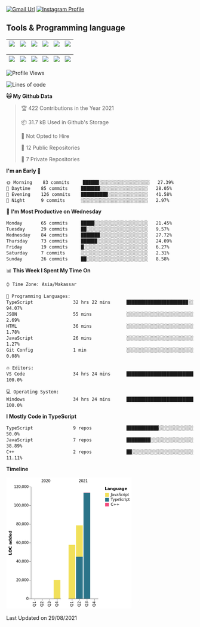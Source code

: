 [![Gmail Url](https://img.shields.io/twitter/url?label=aaulia.raahman@gmail.com&logo=gmail&style=social&url=http%3A%2F%2Fmailto%3Acontact.aaulia.raahman@gmail.com)](mailto:aaulia.raahman@gmail.com) [![Instagram Profile](https://img.shields.io/twitter/url?label=auliyrhman&logo=instagram&style=social&url=https://www.instagram.com/auliyrhman/)](https://www.instagram.com/auliyrhman)

## Tools & Programming language

| [<img src="https://upload.wikimedia.org/wikipedia/commons/4/4c/Typescript_logo_2020.svg" width="50">]() | [<img src="https://cdn.svgporn.com/logos/javascript.svg" width="50">]() | [<img src="https://cdn.svgporn.com/logos/mysql.svg" width="50">]() | <img src="https://cdn.svgporn.com/logos/firebase.svg" width="50"/> | <img src="https://cdn.svgporn.com/logos/mongodb.svg" width="50"/> | <img src="https://cdn.worldvectorlogo.com/logos/c.svg" width="50"/> |
| ------------------------------------------------------------------------------------------------------- | ----------------------------------------------------------------------- | --------------------------------------------------------------------------------------------- | ------------------------------------------------------------------ | ----------------------------------------------------------- | ------------------------------------------------------------------ |

| [<img src="https://www.svgrepo.com/show/306460/nestjs.svg" width="50">]() | [<img src="https://camo.githubusercontent.com/8ac3f7b51de4853384673841868d1c6eb9de77c3b44a891dc53ff9ec27457d3f/68747470733a2f2f636e63662d6272616e64696e672e6e65746c6966792e6170702f696d672f70726f6a656374732f677270632f686f72697a6f6e74616c2f636f6c6f722f677270632d686f72697a6f6e74616c2d636f6c6f722e737667" width="50">]() | [<img src="https://upload.wikimedia.org/wikipedia/commons/8/8e/Nextjs-logo.svg" width="50">]() | [<img src="https://upload.wikimedia.org/wikipedia/commons/a/a7/React-icon.svg" width="50">]() |  [<img src="https://upload.wikimedia.org/wikipedia/commons/d/d9/Node.js_logo.svg" width="50">]() | [<img src="https://cdn.svgporn.com/logos/express.svg" width="50">]() |
| ---------------------------------------------------------------------------------------------- | --------------------------------------------------------------------------------------------------------------------------------------------------------------------------------------------------------------------------------------------------------------------------------------------------------------------------- | ------------------------------------------------------------------------- | ------------------------------------------------------------------- | ------------------------------------------------------------------- | ------------------------------------------------------------------- |


<!--
**aulyarahman/aulyarahman** is a ✨ _special_ ✨ repository because its `README.md` (this file) appears on your GitHub profile.

Here are some ideas to get you started:

- 🔭 I’m currently working on ...
- 🌱 I’m currently learning ...
- 👯 I’m looking to collaborate on ...
- 🤔 I’m looking for help with ...
- 💬 Ask me about ...
- 📫 How to reach me: ...
- 😄 Pronouns: ...
- ⚡ Fun fact: ...
-->

<!--START_SECTION:waka-->
![Profile Views](http://img.shields.io/badge/Profile%20Views-0-blue)

![Lines of code](https://img.shields.io/badge/From%20Hello%20World%20I%27ve%20Written-270016%20lines%20of%20code-blue)

**🐱 My Github Data** 

> 🏆 422 Contributions in the Year 2021
 > 
> 📦 31.7 kB Used in Github's Storage 
 > 
> 🚫 Not Opted to Hire
 > 
> 📜 12 Public Repositories 
 > 
> 🔑 7 Private Repositories  
 > 
**I'm an Early 🐤** 

```text
🌞 Morning    83 commits     ██████░░░░░░░░░░░░░░░░░░░   27.39% 
🌆 Daytime    85 commits     ███████░░░░░░░░░░░░░░░░░░   28.05% 
🌃 Evening    126 commits    ██████████░░░░░░░░░░░░░░░   41.58% 
🌙 Night      9 commits      ░░░░░░░░░░░░░░░░░░░░░░░░░   2.97%

```
📅 **I'm Most Productive on Wednesday** 

```text
Monday       65 commits     █████░░░░░░░░░░░░░░░░░░░░   21.45% 
Tuesday      29 commits     ██░░░░░░░░░░░░░░░░░░░░░░░   9.57% 
Wednesday    84 commits     ███████░░░░░░░░░░░░░░░░░░   27.72% 
Thursday     73 commits     ██████░░░░░░░░░░░░░░░░░░░   24.09% 
Friday       19 commits     █░░░░░░░░░░░░░░░░░░░░░░░░   6.27% 
Saturday     7 commits      ░░░░░░░░░░░░░░░░░░░░░░░░░   2.31% 
Sunday       26 commits     ██░░░░░░░░░░░░░░░░░░░░░░░   8.58%

```


📊 **This Week I Spent My Time On** 

```text
⌚︎ Time Zone: Asia/Makassar

💬 Programming Languages: 
TypeScript               32 hrs 22 mins      ███████████████████████░░   94.07% 
JSON                     55 mins             ░░░░░░░░░░░░░░░░░░░░░░░░░   2.69% 
HTML                     36 mins             ░░░░░░░░░░░░░░░░░░░░░░░░░   1.78% 
JavaScript               26 mins             ░░░░░░░░░░░░░░░░░░░░░░░░░   1.27% 
Git Config               1 min               ░░░░░░░░░░░░░░░░░░░░░░░░░   0.08%

🔥 Editors: 
VS Code                  34 hrs 24 mins      █████████████████████████   100.0%

💻 Operating System: 
Windows                  34 hrs 24 mins      █████████████████████████   100.0%

```

**I Mostly Code in TypeScript** 

```text
TypeScript               9 repos             ████████████░░░░░░░░░░░░░   50.0% 
JavaScript               7 repos             █████████░░░░░░░░░░░░░░░░   38.89% 
C++                      2 repos             ██░░░░░░░░░░░░░░░░░░░░░░░   11.11%

```


**Timeline**

![Chart not found](https://raw.githubusercontent.com/aulyarahman/aulyarahman/main/charts/bar_graph.png) 


 Last Updated on 29/08/2021
<!--END_SECTION:waka-->
